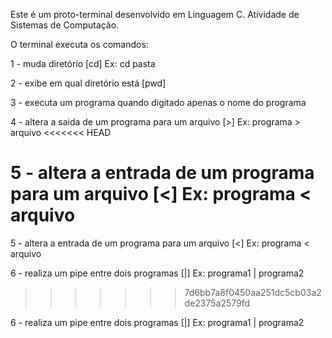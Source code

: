Este é um proto-terminal desenvolvido em Linguagem C. Atividade de Sistemas de Computação.

O terminal executa os comandos:

1 - muda diretório [cd] Ex: cd pasta

2 - exibe em qual diretório está [pwd]

3 - executa um programa quando digitado apenas o nome do programa

4 - altera a saida de um programa para um arquivo [>] Ex: programa > arquivo
<<<<<<< HEAD

5 - altera a entrada de um programa para um arquivo [<] Ex: programa < arquivo
=======

5 - altera a entrada de um programa para um arquivo [<] Ex: programa < arquivo

6 - realiza um pipe entre dois programas [|] Ex: programa1 | programa2
>>>>>>> 7d6bb7a8f0450aa251dc5cb03a2de2375a2579fd

6 - realiza um pipe entre dois programas [|] Ex: programa1 | programa2
